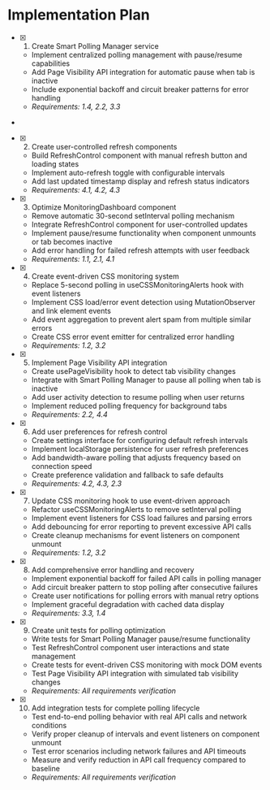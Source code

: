 # Implementation Plan

- [x] 1. Create Smart Polling Manager service





  - Implement centralized polling management with pause/resume capabilities
  - Add Page Visibility API integration for automatic pause when tab is inactive
  - Include exponential backoff and circuit breaker patterns for error handling
  - _Requirements: 1.4, 2.2, 3.3_
-

- [x] 2. Create user-controlled refresh components



  - Build RefreshControl component with manual refresh button and loading states
  - Implement auto-refresh toggle with configurable intervals
  - Add last updated timestamp display and refresh status indicators
  - _Requirements: 4.1, 4.2, 4.3_

- [x] 3. Optimize MonitoringDashboard component






  - Remove automatic 30-second setInterval polling mechanism
  - Integrate RefreshControl component for user-controlled updates
  - Implement pause/resume functionality when component unmounts or tab becomes inactive
  - Add error handling for failed refresh attempts with user feedback
  - _Requirements: 1.1, 2.1, 4.1_

- [x] 4. Create event-driven CSS monitoring system






  - Replace 5-second polling in useCSSMonitoringAlerts hook with event listeners
  - Implement CSS load/error event detection using MutationObserver and link element events
  - Add event aggregation to prevent alert spam from multiple similar errors
  - Create CSS error event emitter for centralized error handling
  - _Requirements: 1.2, 3.2_

- [x] 5. Implement Page Visibility API integration






  - Create usePageVisibility hook to detect tab visibility changes
  - Integrate with Smart Polling Manager to pause all polling when tab is inactive
  - Add user activity detection to resume polling when user returns
  - Implement reduced polling frequency for background tabs
  - _Requirements: 2.2, 4.4_

- [x] 6. Add user preferences for refresh control





  - Create settings interface for configuring default refresh intervals
  - Implement localStorage persistence for user refresh preferences
  - Add bandwidth-aware polling that adjusts frequency based on connection speed
  - Create preference validation and fallback to safe defaults
  - _Requirements: 4.2, 4.3, 2.3_

- [x] 7. Update CSS monitoring hook to use event-driven approach





  - Refactor useCSSMonitoringAlerts to remove setInterval polling
  - Implement event listeners for CSS load failures and parsing errors
  - Add debouncing for error reporting to prevent excessive API calls
  - Create cleanup mechanisms for event listeners on component unmount
  - _Requirements: 1.2, 3.2_

- [x] 8. Add comprehensive error handling and recovery





  - Implement exponential backoff for failed API calls in polling manager
  - Add circuit breaker pattern to stop polling after consecutive failures
  - Create user notifications for polling errors with manual retry options
  - Implement graceful degradation with cached data display
  - _Requirements: 3.3, 1.4_

- [x] 9. Create unit tests for polling optimization





  - Write tests for Smart Polling Manager pause/resume functionality
  - Test RefreshControl component user interactions and state management
  - Create tests for event-driven CSS monitoring with mock DOM events
  - Test Page Visibility API integration with simulated tab visibility changes
  - _Requirements: All requirements verification_

- [x] 10. Add integration tests for complete polling lifecycle








  - Test end-to-end polling behavior with real API calls and network conditions
  - Verify proper cleanup of intervals and event listeners on component unmount
  - Test error scenarios including network failures and API timeouts
  - Measure and verify reduction in API call frequency compared to baseline
  - _Requirements: All requirements verification_